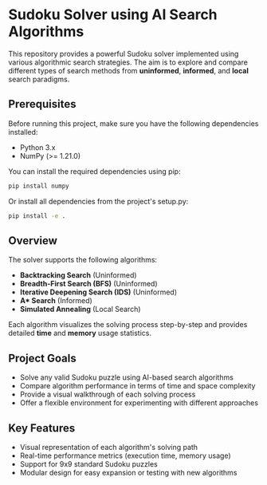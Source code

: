 # Sudoku Solver using AI Search Algorithms

This repository provides a powerful Sudoku solver implemented using various algorithmic search strategies. The aim is to explore and compare different types of search methods from **uninformed**, **informed**, and **local** search paradigms.

## Prerequisites

Before running this project, make sure you have the following dependencies installed:

- Python 3.x
- NumPy (>= 1.21.0)

You can install the required dependencies using pip:

```bash
pip install numpy
```

Or install all dependencies from the project's setup.py:

```bash
pip install -e .
```

## Overview

The solver supports the following algorithms:

- **Backtracking Search** (Uninformed)
- **Breadth-First Search (BFS)** (Uninformed)
- **Iterative Deepening Search (IDS)** (Uninformed)
- **A\* Search** (Informed)
- **Simulated Annealing** (Local Search)

Each algorithm visualizes the solving process step-by-step and provides detailed **time** and **memory** usage statistics.

## Project Goals

- Solve any valid Sudoku puzzle using AI-based search algorithms  
- Compare algorithm performance in terms of time and space complexity  
- Provide a visual walkthrough of each solving process  
- Offer a flexible environment for experimenting with different approaches  

## Key Features

- Visual representation of each algorithm's solving path  
- Real-time performance metrics (execution time, memory usage)  
- Support for 9x9 standard Sudoku puzzles  
- Modular design for easy expansion or testing with new algorithms  
